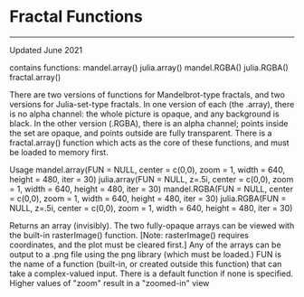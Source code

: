 # Fractal Functions
----
Updated June 2021

contains functions:
mandel.array()
julia.array()
mandel.RGBA()
julia.RGBA()
fractal.array()

There are two versions of functions for Mandelbrot-type fractals, and two versions for Julia-set-type fractals.
In one version of each (the .array), there is no alpha channel: the whole picture is opaque, and any background is black. In the other version (.RGBA), there is an alpha channel; points inside the set are opaque, and points outside are fully transparent.
There is a fractal.array() function which acts as the core of these functions, and must be loaded to memory first.

Usage
mandel.array(FUN = NULL, center = c(0,0), zoom = 1, width = 640, height = 480, iter = 30)
julia.array(FUN = NULL, z=.5i, center = c(0,0), zoom = 1, width = 640, height = 480, iter = 30)
mandel.RGBA(FUN = NULL, center = c(0,0), zoom = 1, width = 640, height = 480, iter = 30)
julia.RGBA(FUN = NULL, z=.5i, center = c(0,0), zoom = 1, width = 640, height = 480, iter = 30)

Returns an array (invisibly). The two fully-opaque arrays can be viewed with the built-in rasterImage() function. [Note: rasterImage() requires coordinates, and the plot must be cleared first.]
Any of the arrays can be output to a .png file using the png library (which must be loaded.)
FUN is the name of a function (built-in, or created outside this function) that can take a complex-valued input. There is a default function if none is specified.
Higher values of "zoom" result in a "zoomed-in" view
